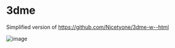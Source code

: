 # 3dme

Simplified version of https://github.com/Nicetyone/3dme-w--html

![image](https://github.com/alberttheprince/3dme-w--html/assets/85725579/4637a72b-9d12-4554-9be6-9e53330b18d4)
